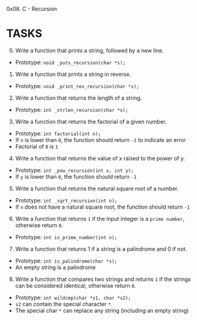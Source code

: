 0x08. C - Recursion

# TASKS

0. Write a function that prints a string, followed by a new line.
  - Prototype: `void _puts_recursion(char *s);`
1. Write a function that prints a string in reverse.
  - Prototype: `void _print_rev_recursion(char *s);`
2. Write a function that returns the length of a string.
  - Prototype: `int _strlen_recursion(char *s);`
3. Write a function that returns the factorial of a given number.
  - Prototype: `int factorial(int n);`
  - If `n` is lower than `0`, the function should return `-1` to indicate an error
  - Factorial of `0` is `1`
4. Write a function that returns the value of x raised to the power of y.
  - Prototype: `int _pow_recursion(int x, int y);`
  - If `y` is lower than `0`, the function should return `-1`
5. Write a function that returns the natural square root of a number.
  - Prototype: `int _sqrt_recursion(int n);`
  - If `n` does not have a natural square root, the function should return `-1`
6. Write a function that returns `1` if the input integer is a `prime number`, otherwise return `0`.
  - Prototype: `int is_prime_number(int n);`
7. Write a function that returns 1 if a string is a palindrome and 0 if not.
  - Prototype: `int is_palindrome(char *s);`
  - An empty string is a palindrome
8. Write a function that compares two strings and returns `1` if the strings can be considered identical, otherwise return `0`.
  - Prototype: `int wildcmp(char *s1, char *s2);`
  - `s2` can contain the special character `*`.
  - The special char `*` can replace any string (including an empty string)
